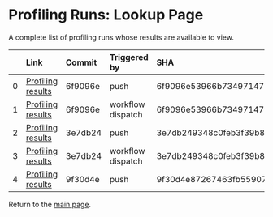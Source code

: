 # Profiling Runs: Lookup Page

A complete list of profiling runs whose results are available to view.

|    | Link                                                                                      | Commit   | Triggered by      | SHA                                      |
|---:|:------------------------------------------------------------------------------------------|:---------|:------------------|:-----------------------------------------|
|  0 | [Profiling results](push_33_6f9096e53966b73497147464fe552b0e635a1007_0.html)              | 6f9096e  | push              | 6f9096e53966b73497147464fe552b0e635a1007 |
|  1 | [Profiling results](workflow_dispatch_34_6f9096e53966b73497147464fe552b0e635a1007_1.html) | 6f9096e  | workflow dispatch | 6f9096e53966b73497147464fe552b0e635a1007 |
|  2 | [Profiling results](push_35_3e7db249348c0feb3f39b86baa33953a25eba867_2.html)              | 3e7db24  | push              | 3e7db249348c0feb3f39b86baa33953a25eba867 |
|  3 | [Profiling results](workflow_dispatch_36_3e7db249348c0feb3f39b86baa33953a25eba867_3.html) | 3e7db24  | workflow dispatch | 3e7db249348c0feb3f39b86baa33953a25eba867 |
|  4 | [Profiling results](push_37_9f30d4e87267463fb55907d68fca2b4ba93a1e14_4.html)              | 9f30d4e  | push              | 9f30d4e87267463fb55907d68fca2b4ba93a1e14 |

Return to the [main page](index.md).